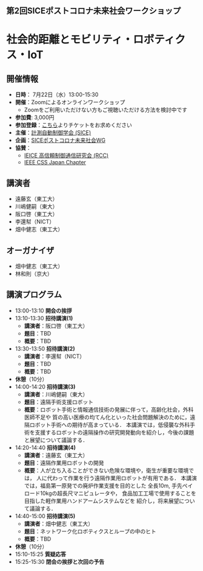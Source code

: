 ## 第2回SICEポストコロナ未来社会ワークショップ
# 社会的距離とモビリティ・ロボティクス・IoT

## 開催情報
- **日時**： 7月22日（水）13:00-15:30
- **開催**：Zoomによるオンラインワークショップ
  - Zoomをご利用いただけない方もご視聴いただける方法を検討中です
- **参加費**: 3,000円  
- **参加登録**：[こちら](https://postcorona-sice-ws2020-02.peatix.com)よりチケットをお求めください
- **主催**：[計測自動制御学会 (SICE)](https://www.sice.jp)
- **企画**：[SICEポストコロナ未来社会WG](https://postcorona-sice.github.io/index_jp.html)
- **協賛**：
  - [IEICE 高信頼制御通信研究会 (RCC)](https://www.ieice.org/~rcc/index.php)
  - [IEEE CSS Japan Chapter](https://www.ieee-jp.org/section/tokyo/chapter/CS-23/css_japan.html)

## 講演者
- 遠藤玄（東工大）　
- 川嶋健嗣（東大）　
- 阪口啓（東工大）　
- 李還幇（NICT）　　　　　
- 畑中健志（東工大）
## オーガナイザ
- 畑中健志（東工大）
- 林和則（京大）

## 講演プログラム
- 13:00-13:10 **開会の挨拶**
- 13:10-13:30 **招待講演(1)**
  - **講演者**：阪口啓（東工大）
  - **題目**：TBD
  - **概要**：TBD
- 13:30-13:50 **招待講演(2)** 
  - **講演者**：李還幇（NICT）
  - **題目**：TBD
  - **概要**：TBD
- **休憩**（10分）
- 14:00-14:20 **招待講演(3)** 
  - **講演者**：川嶋健嗣（東大）
  - **題目**：遠隔手術支援ロボット
  - **概要**：ロボット手術と情報通信技術の発展に伴って，高齢化社会，外科医師不足や
              質の高い医療の均てん化といった社会問題解決のために，遠隔ロボット手術への期待が高まっている．
              本講演では，低侵襲な外科手術を支援するロボットの遠隔操作の研究開発動向を紹介し，今後の課題と展望について議論する．
- 14:20-14:40 **招待講演(4)** 
  - **講演者**：遠藤玄（東工大）
  - **題目**：遠隔作業用ロボットの開発
  - **概要**：人が立ち入ることができない危険な環境や，衛生が重要な環境では，
              人に代わって作業を行う遠隔作業用ロボットが有用である．
              本講演では，福島第一原発での廃炉作業支援を目的とした
              全長10m, 手先ペイロード10kgの超長尺マニピュレータや，
              食品加工工場で使用することを目指した軽作業用ハンドアームシステムなどを
              紹介し，将来展望について議論する．　
- 14:40-15:00 **招待講演(5)** 
  - **講演者**：畑中健志（東工大）
  - **題目**：ネットワーク化ロボティクスとループの中のヒト
  - **概要**：TBD  
- **休憩**（10分）
- 15:10-15:25 **質疑応答**
- 15:25-15:30 **閉会の挨拶と次回の予告**
